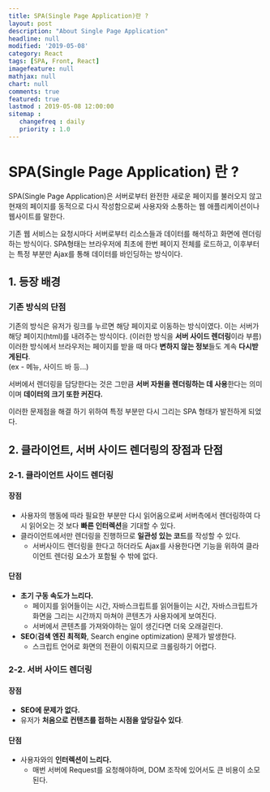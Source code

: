 ```yaml
---
title: SPA(Single Page Application)란 ?
layout: post
description: "About Single Page Application"
headline: null
modified: '2019-05-08'
category: React
tags: [SPA, Front, React]
imagefeature: null
mathjax: null
chart: null
comments: true
featured: true
lastmod : 2019-05-08 12:00:00
sitemap :  
   changefreq : daily
   priority : 1.0
---
```


# SPA(Single Page Application) 란 ?  
  
SPA(Single Page Application)은 서버로부터 완전한 새로운 페이지를 불러오지 않고 현재의 페이지를 동적으로 다시 작성함으로써 사용자와 소통하는 웹 애플리케이션이나 웹사이트를 말한다.  
  
기존 웹 서비스는 요청시마다 서버로부터 리소스들과 데이터를 해석하고 화면에 렌더링하는 방식이다. SPA형태는 브라우저에 최초에 한번 페이지 전체를 로드하고, 이후부터는 특정 부분만 Ajax를 통해 데이터를 바인딩하는 방식이다. 

## 1. 등장 배경

### 기존 방식의 단점

기존의 방식은 유저가 링크를 누르면 해당 페이지로 이동하는 방식이였다. 이는 서버가 해당 페이지(html)를 내려주는 방식이다. (이러한 방식을 **서버 사이드 렌더링**이라 부름)  
이러한 방식에서 브라우저는 페이지를 받을 때 마다 **변하지 않는 정보**들도 계속 **다시받게된다**.  
(ex - 메뉴, 사이드 바 등...)  

서버에서 렌더링을 담당한다는 것은 그만큼 **서버 자원을 렌더링하는 데 사용**한다는 의미이며 **데이터의 크기 또한 커진다.**

이러한 문제점을 해결 하기 위하여 특정 부분만 다시 그리는 SPA 형태가 발전하게 되었다.  
  
  
## 2. 클라이언트, 서버 사이드 렌더링의 장점과 단점  
  
### 2-1. 클라이언트 사이드 렌더링  
  
#### 장점
  
- 사용자의 행동에 따라 필요한 부분만 다시 읽어옴으로써 서버측에서 렌더링하여 다시 읽어오는 것 보다 **빠른 인터렉션**을 기대할 수 있다.  
- 클라이언트에서만 렌더링을 진행하므로 **일관성 있는 코드**를 작성할 수 있다.  
	- 서버사이드 렌더링을 한다고 하더라도 Ajax를 사용한다면 기능을 위하여 클라이언트 렌더링 요소가 포함될 수 밖에 없다.  
  
#### 단점  
  
- **초기 구동 속도가 느리다.**  
	- 페이지를 읽어들이는 시간, 자바스크립트를 읽어들이는 시간, 자바스크립트가 화면을 그리는 시간까지 마쳐야 콘텐츠가 사용자에게 보여진다.  
	- 서버에서 콘텐츠를 가져와야하는 일이 생긴다면 더욱 오래걸린다.  
- **SEO**(**검색 엔진 최적화**, Search engine optimization) 문제가 발생한다.  
	- 스크립트 언어로 화면의 전환이 이뤄지므로 크롤링하기 어렵다.  
  
### 2-2. 서버 사이드 렌더링  
  
#### 장점
  
- **SEO에 문제가 없다.**
- 유저가 **처음으로 컨텐츠를 접하는 시점을 앞당길수 있다**.  
  
#### 단점  
  
- 사용자와의 **인터렉션이 느리다.**
	- 매번 서버에 Request를 요청해야하며, DOM 조작에 있어서도 큰 비용이 소모된다. 
  
